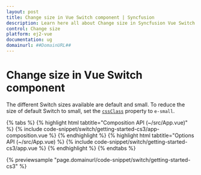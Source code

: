 ```yaml
---
layout: post
title: Change size in Vue Switch component | Syncfusion
description: Learn here all about Change size in Syncfusion Vue Switch component of Syncfusion Essential JS 2 and more.
control: Change size 
platform: ej2-vue
documentation: ug
domainurl: ##DomainURL##
---
```


# Change size in Vue Switch component

The different Switch sizes available are default and small. To reduce the size of default Switch to small, set the [`cssClass`](https://ej2.syncfusion.com/vue/documentation/api/switch/#cssclass) property to `e-small`.

{% tabs %}
{% highlight html tabtitle="Composition API (~/src/App.vue)" %}
{% include code-snippet/switch/getting-started-cs3/app-composition.vue %}
{% endhighlight %}
{% highlight html tabtitle="Options API (~/src/App.vue) %}
{% include code-snippet/switch/getting-started-cs3/app.vue %}
{% endhighlight %}
{% endtabs %}
        
{% previewsample "page.domainurl/code-snippet/switch/getting-started-cs3" %}